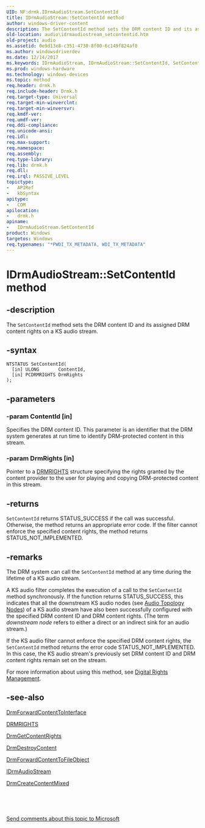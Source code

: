 ```yaml
---
UID: NF:drmk.IDrmAudioStream.SetContentId
title: IDrmAudioStream::SetContentId method
author: windows-driver-content
description: The SetContentId method sets the DRM content ID and its assigned DRM content rights on a KS audio stream.
old-location: audio\idrmaudiostream_setcontentid.htm
old-project: audio
ms.assetid: 0e9d13e8-c351-4730-8f00-6c149f824af0
ms.author: windowsdriverdev
ms.date: 12/14/2017
ms.keywords: IDrmAudioStream, IDrmAudioStream::SetContentId, SetContentId method [Audio Devices], IDrmAudioStream interface, SetContentId method [Audio Devices], audmp-routines_66106418-566d-4203-a6d6-faae74a6db13.xml, audio.idrmaudiostream_setcontentid, IDrmAudioStream interface [Audio Devices], SetContentId method, SetContentId, drmk/IDrmAudioStream::SetContentId
ms.prod: windows-hardware
ms.technology: windows-devices
ms.topic: method
req.header: drmk.h
req.include-header: Drmk.h
req.target-type: Universal
req.target-min-winverclnt: 
req.target-min-winversvr: 
req.kmdf-ver: 
req.umdf-ver: 
req.ddi-compliance: 
req.unicode-ansi: 
req.idl: 
req.max-support: 
req.namespace: 
req.assembly: 
req.type-library: 
req.lib: drmk.h
req.dll: 
req.irql: PASSIVE_LEVEL
topictype:
-	APIRef
-	kbSyntax
apitype:
-	COM
apilocation:
-	drmk.h
apiname:
-	IDrmAudioStream.SetContentId
product: Windows
targetos: Windows
req.typenames: "*PWDI_TX_METADATA, WDI_TX_METADATA"
---
```


# IDrmAudioStream::SetContentId method


## -description


The <code>SetContentId</code> method sets the DRM content ID and its assigned DRM content rights on a KS audio stream.


## -syntax


````
NTSTATUS SetContentId(
  [in] ULONG       ContentId,
  [in] PCDRMRIGHTS DrmRights
);
````


## -parameters




### -param ContentId [in]

Specifies the DRM content ID. This parameter is an identifier that the DRM system generates at run time to identify DRM-protected content in this stream.


### -param DrmRights [in]

Pointer to a <a href="..\drmk\ns-drmk-tagdrmrights.md">DRMRIGHTS</a> structure specifying the rights granted by the content provider to the user for playing and copying DRM-protected content in this stream.


## -returns


<code>SetContentId</code> returns STATUS_SUCCESS if the call was successful. Otherwise, the method returns an appropriate error code. If the filter cannot enforce the specified content rights, the method returns STATUS_NOT_IMPLEMENTED.



## -remarks


The DRM system can call the <code>SetContentId</code> method at any time during the lifetime of a KS audio stream.

A KS audio filter completes the execution of a call to the <code>SetContentId</code> method synchronously. If the function returns STATUS_SUCCESS, this indicates that all the downstream KS audio nodes (see <a href="https://msdn.microsoft.com/library/windows/hardware/ff536219">Audio Topology Nodes</a>) of a KS audio stream have also been successfully configured with the specified DRM content ID and DRM content rights. (The term <i>downstream node</i> refers to either a direct or an indirect sink for an audio stream.)

If the KS audio filter cannot enforce the specified DRM content rights, the <code>SetContentId</code> method returns the error code STATUS_NOT_IMPLEMENTED. In this case, the KS audio stream's previously set DRM content ID and DRM content rights remain set on the stream.

For more information about using this method, see <a href="https://msdn.microsoft.com/7ce19196-5180-421f-b6be-ac4a235a8c16">Digital Rights Management</a>.



## -see-also

<a href="..\drmk\nf-drmk-drmforwardcontenttointerface.md">DrmForwardContentToInterface</a>

<a href="..\drmk\ns-drmk-tagdrmrights.md">DRMRIGHTS</a>

<a href="..\drmk\nf-drmk-drmgetcontentrights.md">DrmGetContentRights</a>

<a href="..\drmk\nf-drmk-drmdestroycontent.md">DrmDestroyContent</a>

<a href="..\drmk\nf-drmk-drmforwardcontenttofileobject.md">DrmForwardContentToFileObject</a>

<a href="..\drmk\nn-drmk-idrmaudiostream.md">IDrmAudioStream</a>

<a href="..\drmk\nf-drmk-drmcreatecontentmixed.md">DrmCreateContentMixed</a>

 

 

<a href="mailto:wsddocfb@microsoft.com?subject=Documentation%20feedback [audio\audio]:%20IDrmAudioStream::SetContentId method%20 RELEASE:%20(12/14/2017)&amp;body=%0A%0APRIVACY STATEMENT%0A%0AWe use your feedback to improve the documentation. We don't use your email address for any other purpose, and we'll remove your email address from our system after the issue that you're reporting is fixed. While we're working to fix this issue, we might send you an email message to ask for more info. Later, we might also send you an email message to let you know that we've addressed your feedback.%0A%0AFor more info about Microsoft's privacy policy, see http://privacy.microsoft.com/en-us/default.aspx." title="Send comments about this topic to Microsoft">Send comments about this topic to Microsoft</a>

